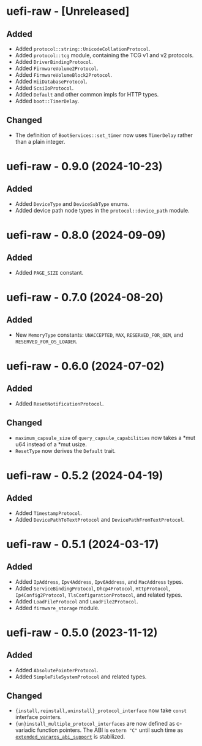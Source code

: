 # uefi-raw - [Unreleased]

## Added

- Added `protocol::string::UnicodeCollationProtocol`.
- Added `protocol::tcg` module, containing the TCG v1 and v2 protocols.
- Added `DriverBindingProtocol`.
- Added `FirmwareVolume2Protocol`.
- Added `FirmwareVolumeBlock2Protocol`.
- Added `HiiDatabaseProtocol`.
- Added `ScsiIoProtocol`.
- Added `Default` and other common impls for HTTP types.
- Added `boot::TimerDelay`.

## Changed
- The definition of `BootServices::set_timer` now uses `TimerDelay` rather than
  a plain integer.


# uefi-raw - 0.9.0 (2024-10-23)

## Added

- Added `DeviceType` and `DeviceSubType` enums.
- Added device path node types in the `protocol::device_path` module.


# uefi-raw - 0.8.0 (2024-09-09)

## Added

- Added `PAGE_SIZE` constant.


# uefi-raw - 0.7.0 (2024-08-20)

## Added
- New `MemoryType` constants: `UNACCEPTED`, `MAX`, `RESERVED_FOR_OEM`, and
  `RESERVED_FOR_OS_LOADER`.


# uefi-raw - 0.6.0 (2024-07-02)

## Added
- Added `ResetNotificationProtocol`.

## Changed
- `maximum_capsule_size` of `query_capsule_capabilities` now takes a *mut u64 instead of a *mut usize.
- `ResetType` now derives the `Default` trait.

# uefi-raw - 0.5.2 (2024-04-19)

## Added
- Added `TimestampProtocol`.
- Added `DevicePathToTextProtocol` and `DevicePathFromTextProtocol`.


# uefi-raw - 0.5.1 (2024-03-17)

## Added
- Added `IpAddress`, `Ipv4Address`, `Ipv6Address`, and `MacAddress` types.
- Added `ServiceBindingProtocol`, `Dhcp4Protocol`, `HttpProtocol`,
  `Ip4Config2Protocol`, `TlsConfigurationProtocol`, and related types.
- Added `LoadFileProtocol` and `LoadFile2Protocol`.
- Added `firmware_storage` module.


# uefi-raw - 0.5.0 (2023-11-12)

## Added
- Added `AbsolutePointerProtocol`.
- Added `SimpleFileSystemProtocol` and related types.

## Changed
- `{install,reinstall,uninstall}_protocol_interface` now take `const` interface pointers.
- `{un}install_multiple_protocol_interfaces` are now defined as c-variadic
  function pointers. The ABI is `extern "C"` until such time as
  [`extended_varargs_abi_support`](https://github.com/rust-lang/rust/issues/100189)
  is stabilized.
